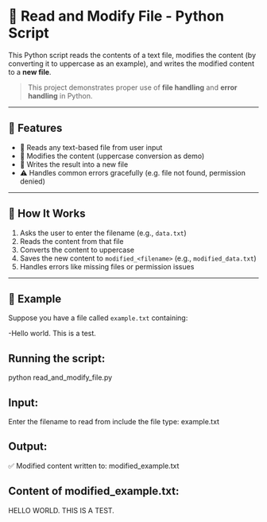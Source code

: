 # 📝 Read and Modify File - Python Script

This Python script reads the contents of a text file, modifies the content (by converting it to uppercase as an example), and writes the modified content to a **new file**.

> This project demonstrates proper use of **file handling** and **error handling** in Python.

---

## 🚀 Features

- 📂 Reads any text-based file from user input  
- 🔄 Modifies the content (uppercase conversion as demo)  
- 📝 Writes the result into a new file  
- ⚠️ Handles common errors gracefully (e.g. file not found, permission denied)  

---

## 📁 How It Works

1. Asks the user to enter the filename (e.g., `data.txt`)  
2. Reads the content from that file  
3. Converts the content to uppercase  
4. Saves the new content to `modified_<filename>` (e.g., `modified_data.txt`)  
5. Handles errors like missing files or permission issues  

---

## 🧪 Example

Suppose you have a file called `example.txt` containing:

-Hello world.
This is a test.

## Running the script:
python read_and_modify_file.py

## Input:
Enter the filename to read from include the file type:
example.txt
## Output:
✅ Modified content written to:
modified_example.txt
## Content of modified_example.txt:
HELLO WORLD.
THIS IS A TEST.
